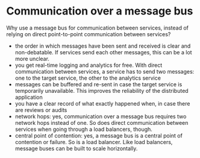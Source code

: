 # Communication over a message bus

Why use a message bus for communication between services,
instead of relying on direct point-to-point communication between services?

- the order in which messages have been sent and received is clear and non-debatable.
  If services send each other messages, this can be a lot more unclear.
- you get real-time logging and analytics for free. With direct communication between services,
  a service has to send two messages: one to the target service, the other to the analytics service
- messages can be buffered and re-sent in case the target service is temporarily unavailable.
  This improves the reliability of the distributed application
- you have a clear record of what exactly happened when,
  in case there are reviews or audits
- network hops: yes, communication over a message bus requires two network hops instead of one.
  So does direct communication between services when going through a load balancers, though.
- central point of contention: yes, a message bus is a central point of contention or failure.
  So is a load balancer. Like load balancers, message buses can be built to scale horizontally.
